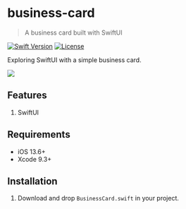 # business-card
> A business card built with SwiftUI

[![Swift Version][swift-image]][swift-url]
[![License][license-image]][license-url]

Exploring SwiftUI with a simple business card.

![](screensshot.png)

## Features
1. SwiftUI

## Requirements 
- iOS 13.6+
- Xcode 9.3+

## Installation
1. Download and drop ```BusinessCard.swift``` in your project.  

[swift-image]:https://img.shields.io/badge/swift-5.0-orange.svg
[swift-url]: https://swift.org/
[license-image]: https://img.shields.io/badge/License-MIT-blue.svg
[license-url]: https://opensource.org/licenses/MIT
